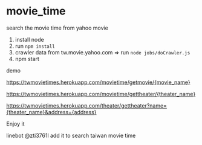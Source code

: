 # movie_time
search the movie time from yahoo movie

1. install node
2. run `npm install`
3. crawler data from tw.movie.yahoo.com => run `node jobs/doCrawler.js`
4. npm start


demo 


https://twmovietimes.herokuapp.com/movietime/getmovie/{movie_name}

https://twmovietimes.herokuapp.com/movietime/gettheater/{theater_name}

https://twmovietimes.herokuapp.com/theater/gettheater?name={theater_name}&address={address}

Enjoy it

linebot @zti3761l add it to search taiwan movie time

